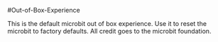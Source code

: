 #Out-of-Box-Experience

This is the default microbit out of box experience. Use it to reset the microbit to factory defaults. All credit goes to the microbit foundation.
